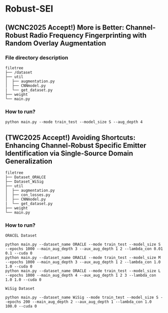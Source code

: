# Robust-SEI

## (WCNC2025 Accept!) More is Better: Channel-Robust Radio Frequency Fingerprinting with Random Overlay Augmentation

### File directory description

```
filetree 
├── /dataset
├── util
│  ├── augmentation.py
│  ├── CNNmodel.py
|  └── get_dataset.py
├── weight
└── main.py

```
### How to run?

```
python main.py --mode train_test --model_size S --aug_depth 4
```

## (TWC2025 Accept!) Avoiding Shortcuts: Enhancing Channel-Robust Specific Emitter Identification via Single-Source Domain Generalization

```
filetree 
├── Dataset_ORALCE
├── Dataset_WiSig
├── util
│  ├── augmentation.py
│  ├── con_losses.py
│  ├── CNNmodel.py
|  └── get_dataset.py
├── weight
└── main.py
```
### How to run?

```
ORACEL Dataset

python main.py --dataset_name ORACLE --mode train_test --model_size S --epochs 1000 --main_aug_depth 3 --aux_aug_depth 1 2 --lambda_con 0.01 0.1 --cuda 0
python main.py --dataset_name ORACLE --mode train_test --model_size M --epochs 1000 --main_aug_depth 3 --aux_aug_depth 1 2 --lambda_con 1.0 1.0 --cuda 0
python main.py --dataset_name ORACLE --mode train_test --model_size L --epochs 1000 --main_aug_depth 4 --aux_aug_depth 1 2 3 --lambda_con 1.0 1.0 --cuda 0

WiSig Dataset

python main.py --dataset_name WiSig --mode train_test --model_size S --epochs 200 --main_aug_depth 2 --aux_aug_depth 1 --lambda_con 1.0 100.0 --cuda 0
```


